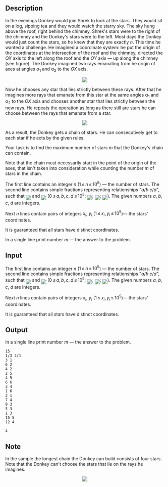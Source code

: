 ## Description

<div><p>In the evenings Donkey would join Shrek to look at the stars. They would sit on a log, sipping tea and they would watch the starry sky. The sky hung above the roof, right behind the chimney. Shrek's stars were to the right of the chimney and the Donkey's stars were to the left. Most days the Donkey would just count the stars, so he knew that they are exactly <span class="tex-span"><i>n</i></span>. This time he wanted a challenge. He imagined a coordinate system: he put the origin of the coordinates at the intersection of the roof and the chimney, directed the <span class="tex-span"><i>OX</i></span> axis to the left along the roof and the <span class="tex-span"><i>OY</i></span> axis — up along the chimney (see figure). The Donkey imagined two rays emanating from he origin of axes at angles <span class="tex-span">α<sub class="lower-index">1</sub></span> and <span class="tex-span">α<sub class="lower-index">2</sub></span> to the <span class="tex-span"><i>OX</i></span> axis.</p><center> <img class="tex-graphics" src="file://QbiK10BU.png" style="max-width: 100.0%;max-height: 100.0%;"> </center><p>Now he chooses any star that lies strictly between these rays. After that he imagines more rays that emanate from this star at the same angles <span class="tex-span">α<sub class="lower-index">1</sub></span> and <span class="tex-span">α<sub class="lower-index">2</sub></span> to the <span class="tex-span"><i>OX</i></span> axis and chooses another star that lies strictly between the new rays. He repeats the operation as long as there still are stars he can choose between the rays that emanate from a star. </p><center> <img class="tex-graphics" src="file://E1m5SpUV.png" style="max-width: 100.0%;max-height: 100.0%;"> </center><p>As a result, the Donkey gets a chain of stars. He can consecutively get to each star if he acts by the given rules.</p><p>Your task is to find the maximum number of stars <span class="tex-span"><i>m</i></span> that the Donkey's chain can contain.</p><p>Note that the chain must necessarily start in the point of the origin of the axes, that isn't taken into consideration while counting the number <span class="tex-span"><i>m</i></span> of stars in the chain.</p></div><div class="input-specification"><p>The first line contains an integer <span class="tex-span"><i>n</i></span> (<span class="tex-span">1 ≤ <i>n</i> ≤ 10<sup class="upper-index">5</sup></span>) — the number of stars. The second line contains simple fractions representing relationships "<span class="tex-span"><i>a</i></span>/<span class="tex-span"><i>b</i></span> <span class="tex-span"><i>c</i></span>/<span class="tex-span"><i>d</i></span>", such that <img align="middle" class="tex-formula" src="file://Le57HxKe.png" style="max-width: 100.0%;max-height: 100.0%;"> and <img align="middle" class="tex-formula" src="file://Fd2Urrhp.png" style="max-width: 100.0%;max-height: 100.0%;"> (<span class="tex-span">0 ≤ <i>a</i>, <i>b</i>, <i>c</i>, <i>d</i> ≤ 10<sup class="upper-index">5</sup></span>; <img align="middle" class="tex-formula" src="file://LCCuqoUv.png" style="max-width: 100.0%;max-height: 100.0%;">; <img align="middle" class="tex-formula" src="file://woSh6X78.png" style="max-width: 100.0%;max-height: 100.0%;">; <img align="middle" class="tex-formula" src="file://v1aKBQ4J.png" style="max-width: 100.0%;max-height: 100.0%;">). The given numbers <span class="tex-span"><i>a</i></span>, <span class="tex-span"><i>b</i></span>, <span class="tex-span"><i>c</i></span>, <span class="tex-span"><i>d</i></span> are integers.</p><p>Next <span class="tex-span"><i>n</i></span> lines contain pairs of integers <span class="tex-span"><i>x</i><sub class="lower-index"><i>i</i></sub></span>, <span class="tex-span"><i>y</i><sub class="lower-index"><i>i</i></sub></span> (<span class="tex-span">1 ≤ <i>x</i><sub class="lower-index"><i>i</i></sub>, <i>y</i><sub class="lower-index"><i>i</i></sub> ≤ 10<sup class="upper-index">5</sup></span>)— the stars' coordinates.</p><p>It is guaranteed that all stars have distinct coordinates.</p></div><div class="output-specification"><p>In a single line print number <span class="tex-span"><i>m</i></span> — the answer to the problem.</p></div>

## Input

<p>The first line contains an integer <span class="tex-span"><i>n</i></span> (<span class="tex-span">1 ≤ <i>n</i> ≤ 10<sup class="upper-index">5</sup></span>) — the number of stars. The second line contains simple fractions representing relationships "<span class="tex-span"><i>a</i></span>/<span class="tex-span"><i>b</i></span> <span class="tex-span"><i>c</i></span>/<span class="tex-span"><i>d</i></span>", such that <img align="middle" class="tex-formula" src="file://Le57HxKe.png" style="max-width: 100.0%;max-height: 100.0%;"> and <img align="middle" class="tex-formula" src="file://Fd2Urrhp.png" style="max-width: 100.0%;max-height: 100.0%;"> (<span class="tex-span">0 ≤ <i>a</i>, <i>b</i>, <i>c</i>, <i>d</i> ≤ 10<sup class="upper-index">5</sup></span>; <img align="middle" class="tex-formula" src="file://LCCuqoUv.png" style="max-width: 100.0%;max-height: 100.0%;">; <img align="middle" class="tex-formula" src="file://woSh6X78.png" style="max-width: 100.0%;max-height: 100.0%;">; <img align="middle" class="tex-formula" src="file://v1aKBQ4J.png" style="max-width: 100.0%;max-height: 100.0%;">). The given numbers <span class="tex-span"><i>a</i></span>, <span class="tex-span"><i>b</i></span>, <span class="tex-span"><i>c</i></span>, <span class="tex-span"><i>d</i></span> are integers.</p><p>Next <span class="tex-span"><i>n</i></span> lines contain pairs of integers <span class="tex-span"><i>x</i><sub class="lower-index"><i>i</i></sub></span>, <span class="tex-span"><i>y</i><sub class="lower-index"><i>i</i></sub></span> (<span class="tex-span">1 ≤ <i>x</i><sub class="lower-index"><i>i</i></sub>, <i>y</i><sub class="lower-index"><i>i</i></sub> ≤ 10<sup class="upper-index">5</sup></span>)— the stars' coordinates.</p><p>It is guaranteed that all stars have distinct coordinates.</p>

## Output

<p>In a single line print number <span class="tex-span"><i>m</i></span> — the answer to the problem.</p>





```input1
15
1/3 2/1
3 1
6 2
4 2
2 5
4 5
6 6
3 4
1 6
2 1
7 4
9 3
5 3
1 3
15 5
12 4

```




```output1
4

```



## Note

<p>In the sample the longest chain the Donkey can build consists of four stars. Note that the Donkey can't choose the stars that lie on the rays he imagines.</p><center> <img class="tex-graphics" src="file://KDcL71EL.png" style="max-width: 100.0%;max-height: 100.0%;"> </center>
